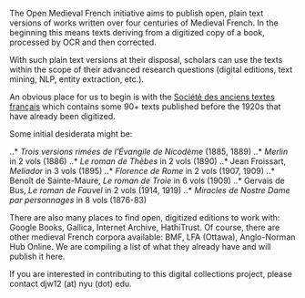 The Open Medieval French initiative aims to publish open, plain text
versions of works written over four centuries of Medieval French.  In the
beginning this means texts deriving from a digitized copy of a book, processed
by OCR and then corrected.

With such plain text versions at their disposal, scholars can use the texts
within the scope of their advanced research questions (digital editions, text
mining, NLP, entity extraction, etc.).

An obvious place for us to begin is with the [Société des anciens textes français](https://en.wikipedia.org/wiki/Soci%C3%A9t%C3%A9_des_anciens_textes_fran%C3%A7ais) which contains some 90+ texts published before the 1920s that have already been digitized.

Some initial desiderata might be:

..* _Trois versions rimées de l'Évangile de Nicodème_ (1885, 1889)
..* _Merlin_ in 2 vols (1886)
..* _Le roman de Thèbes_ in 2 vols (1890)
..* Jean Froissart, _Meliador_ in 3 vols (1895)
..* _Florence de Rome_ in 2 vols (1907, 1909)
..* Benoît de Sainte-Maure, _Le roman de Troie_ in 6 vols (1909)
..* Gervais de Bus, _Le roman de Fauvel_ in 2 vols (1914, 1919)
..* _Miracles de Nostre Dame par personnages_ in 8 vols (1876-83)

There are also many places to find open, digitized editions to work with: Google
Books, Gallica, Internet Archive, HathiTrust.  Of course, there are other medieval
French corpora available: BMF, LFA (Ottawa), Anglo-Norman Hub Online. We are
compiling a list of what they already have and will publish it here.

If you are interested in contributing to this digital collections project, please
contact djw12 (at) nyu (dot) edu.
